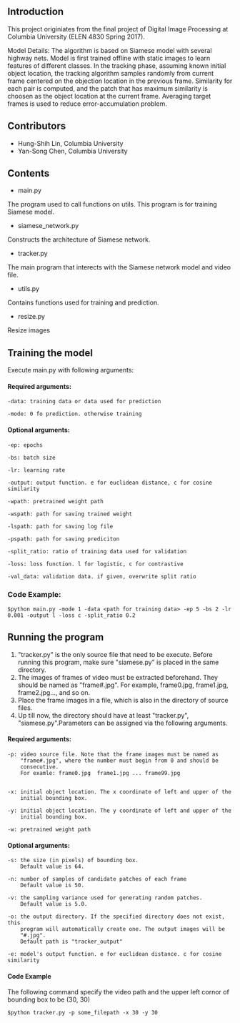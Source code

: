 ## Introduction
This project originiates from the final project of Digital Image Processing at Columbia University (ELEN 4830 Spring 2017).

Model Details:
The algorithm is based on Siamese model with several highway nets. Model is first trained offline with
static images to learn features of different classes. In the tracking phase, assuming known initial object location, the tracking algorithm samples randomly from current frame centered on the objection location in the previous frame. Similarity for each pair is computed, and the patch that has maximum similarity is choosen as the object location at the current frame. Averaging target frames is used to reduce error-accumulation problem. 

## Contributors
* Hung-Shih Lin,  Columbia University
* Yan-Song Chen,  Columbia University

## Contents

* main.py

The program used to call functions on utils. This program is for training Siamese model.

* siamese_network.py

Constructs the architecture of Siamese network.

* tracker.py

The main program that interects with the Siamese network model and video file.

* utils.py

Contains functions used for training and prediction.

* resize.py

Resize images

## Training the model
Execute main.py with following arguments:

#### Required arguments: 
    -data: training data or data used for prediction

    -mode: 0 fo prediction. otherwise training

#### Optional arguments:
    -ep: epochs
    
    -bs: batch size
    
    -lr: learning rate
    
    -output: output function. e for euclidean distance, c for cosine similarity
    
    -wpath: pretrained weight path
    
    -wspath: path for saving trained weight
    
    -lspath: path for saving log file
    
    -pspath: path for saving prediciton
    
    -split_ratio: ratio of training data used for validation
    
    -loss: loss function. l for logistic, c for contrastive
    
    -val_data: validation data. if given, overwrite split ratio

### Code Example:
    $python main.py -mode 1 -data <path for training data> -ep 5 -bs 2 -lr 0.001 -output l -loss c -split_ratio 0.2

## Running the program
1. "tracker.py" is the only source file that need to be execute. Before running
this program, make sure "siamese.py" is placed in the same directory.
2. The images of frames of video must be extracted beforehand. They should be
named as "frame#.jpg". For example, frame0.jpg, frame1.jpg, frame2.jpg..., and so on.
3. Place the frame images in a file, which is also in the directory of source files.
4. Up till now, the directory should have at least "tracker.py", "siamese.py".Parameters can be assigned via the following arguments.

#### Required arguments:
    -p: video source file. Note that the frame images must be named as 
        "frame#.jpg", where the number must begin from 0 and should be 
        consecutive. 
        For examle: frame0.jpg  frame1.jpg ... frame99.jpg


    -x: initial object location. The x coordinate of left and upper of the 
        initial bounding box.

    -y: initial object location. The y coordinate of left and upper of the
        initial bounding box.

    -w: pretrained weight path


#### Optional arguments:
    -s: the size (in pixels) of bounding box. 
        Default value is 64.

    -n: number of samples of candidate patches of each frame
        Default value is 50.

    -v: the sampling variance used for generating random patches.
        Default value is 5.0.

    -o: the output directory. If the specified directory does not exist, this
        program will automatically create one. The output images will be
        "#.jpg".
        Default path is "tracker_output"

    -e: model's output function. e for euclidean distance. c for cosine similarity

#### Code Example
The following command specify the video path and the upper left cornor of bounding 
box to be (30, 30)

    $python tracker.py -p some_filepath -x 30 -y 30 
